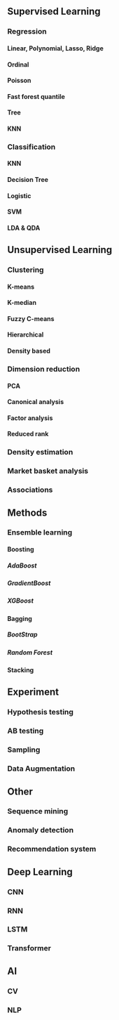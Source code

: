 ## Supervised Learning

### Regression

#### Linear, Polynomial, Lasso, Ridge

#### Ordinal

#### Poisson

#### Fast forest quantile 

#### Tree

#### KNN

### Classification

#### KNN

#### Decision Tree

#### Logistic

#### SVM

#### LDA & QDA

## Unsupervised Learning

### Clustering

#### K-means

#### K-median

#### Fuzzy C-means

#### Hierarchical

#### Density based

### Dimension reduction

#### PCA

#### Canonical analysis

#### Factor analysis

#### Reduced rank


### Density estimation

### Market basket analysis



### Associations


## Methods

### Ensemble learning

#### Boosting

##### AdaBoost

##### GradientBoost

##### XGBoost

#### Bagging

##### BootStrap

##### Random Forest

#### Stacking





## Experiment

### Hypothesis testing

### AB testing

### Sampling

### Data Augmentation



## Other

### Sequence mining

### Anomaly detection

### Recommendation system


## Deep Learning

### CNN

### RNN

### LSTM

### Transformer

## AI

### CV

### NLP